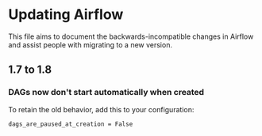 # Updating Airflow

This file aims to document the backwards-incompatible changes in Airflow and
assist people with migrating to a new version.

## 1.7 to 1.8

### DAGs now don't start automatically when created

To retain the old behavior, add this to your configuration:

```
dags_are_paused_at_creation = False
```

